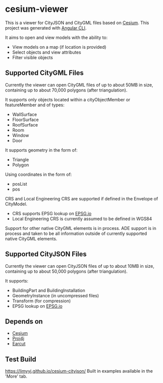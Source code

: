 # cesium-viewer

This is a viewer for CityJSON and CityGML files based on [Cesium](https://cesiumjs.org/).
This project was generated with [Angular CLI](https://github.com/angular/angular-cli).

It aims to open and view models with the ability to:
* View models on a map (if location is provided)
* Select objects and view attributes
* Filter visible objects

## Supported CityGML Files

Currently the viewer can open CityGML files of up to about 50MB in size, containing up to about 70,000 polygons (after triangulation).

It supports only objects located within a cityObjectMember or featureMember and of types:
* WallSurface
* FloorSurface
* RoofSurface
* Room
* Window
* Door

It supports geometry in the form of:
* Triangle
* Polygon

Using coordinates in the form of:
* posList
* pos

CRS and Local Engineering CRS are supported if defined in the Envelope of CityModel.
* CRS supports EPSG lookup on [EPSG.io](http://epsg.io/)
* Local Engineering CRS is currently assumed to be defined in WGS84

Support for other native CityGML elements is in process.
ADE support is in process and taken to be all information outside of currently supported native CityGML elements.

## Supported CityJSON Files

Currently the viewer can open CityJSON files of up to about 10MB in size, containing up to about 50,000 polygons (after triangulation).

It supports:
* BuildingPart and BuildingInstallation
* GeometryInstance (in uncompressed files)
* Transform (for compression)
* EPSG lookup on [EPSG.io](http://epsg.io/)

## Depends on

* [Cesium](https://cesiumjs.org/)
* [Proj4j](https://github.com/Proj4J/proj4j)
* [Earcut](https://github.com/mapbox/earcut)

## Test Build

https://limyyj.github.io/cesium-cityjson/
Built in examples available in the 'More' tab.
